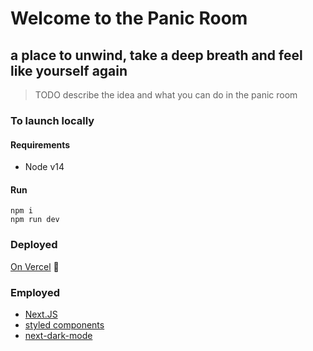 # Welcome to the Panic Room
## a place to unwind, take a deep breath and feel like yourself again

> TODO describe the idea and what you can do in the panic room

### To launch locally

#### Requirements
- Node v14

#### Run

```
npm i
npm run dev
```

### Deployed

[On Vercel](https://panic-room.vercel.app/)
💙
### Employed
  - [Next.JS](https://nextjs.org/)
  - [styled components](https://styled-components.com/)
  - [next-dark-mode](https://github.com/xeoneux/next-dark-mode)


